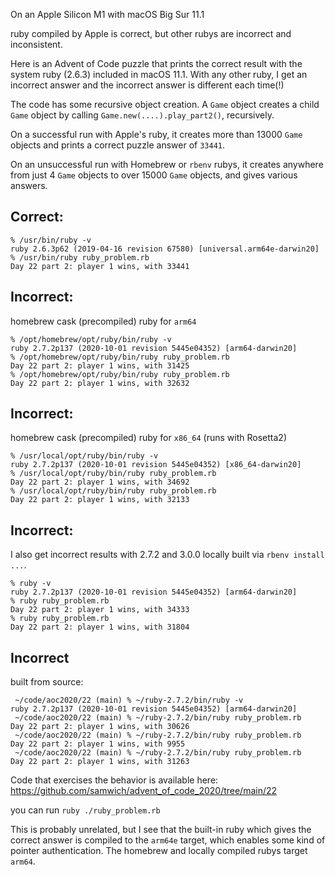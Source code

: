 On an Apple Silicon M1 with macOS Big Sur 11.1

ruby compiled by Apple is correct, but other rubys are incorrect and inconsistent.

Here is an Advent of Code puzzle that prints the correct result with the system ruby (2.6.3) included in macOS 11.1. With any other ruby, I get an incorrect answer and the incorrect answer is different each time(!)

The code has some recursive object creation. A `Game` object creates a child `Game` object by calling `Game.new(....).play_part2()`, recursively.

On a successful run with Apple's ruby, it creates more than 13000 `Game` objects and prints a correct puzzle answer of `33441`.

On an unsuccessful run with Homebrew or `rbenv` rubys, it creates anywhere from just 4 `Game` objects to over 15000 `Game` objects, and gives various answers.


## Correct:

    % /usr/bin/ruby -v      
    ruby 2.6.3p62 (2019-04-16 revision 67580) [universal.arm64e-darwin20]
    % /usr/bin/ruby ruby_problem.rb
    Day 22 part 2: player 1 wins, with 33441


## Incorrect:
homebrew cask (precompiled) ruby for `arm64`

    % /opt/homebrew/opt/ruby/bin/ruby -v
    ruby 2.7.2p137 (2020-10-01 revision 5445e04352) [arm64-darwin20]
    % /opt/homebrew/opt/ruby/bin/ruby ruby_problem.rb
    Day 22 part 2: player 1 wins, with 31425
    % /opt/homebrew/opt/ruby/bin/ruby ruby_problem.rb
    Day 22 part 2: player 1 wins, with 32632

## Incorrect:
homebrew cask (precompiled) ruby for `x86_64` (runs with Rosetta2)

    % /usr/local/opt/ruby/bin/ruby -v
    ruby 2.7.2p137 (2020-10-01 revision 5445e04352) [x86_64-darwin20]
    % /usr/local/opt/ruby/bin/ruby ruby_problem.rb
    Day 22 part 2: player 1 wins, with 34692
    % /usr/local/opt/ruby/bin/ruby ruby_problem.rb
    Day 22 part 2: player 1 wins, with 32133

## Incorrect:
I also get incorrect results with 2.7.2 and 3.0.0 locally built via `rbenv install ...`.

    % ruby -v
    ruby 2.7.2p137 (2020-10-01 revision 5445e04352) [arm64-darwin20]
    % ruby ruby_problem.rb
    Day 22 part 2: player 1 wins, with 34333
    % ruby ruby_problem.rb
    Day 22 part 2: player 1 wins, with 31804  

## Incorrect
built from source:

     ~/code/aoc2020/22 (main) % ~/ruby-2.7.2/bin/ruby -v
    ruby 2.7.2p137 (2020-10-01 revision 5445e04352) [arm64-darwin20]
     ~/code/aoc2020/22 (main) % ~/ruby-2.7.2/bin/ruby ruby_problem.rb
    Day 22 part 2: player 1 wins, with 30626
     ~/code/aoc2020/22 (main) % ~/ruby-2.7.2/bin/ruby ruby_problem.rb
    Day 22 part 2: player 1 wins, with 9955
     ~/code/aoc2020/22 (main) % ~/ruby-2.7.2/bin/ruby ruby_problem.rb
    Day 22 part 2: player 1 wins, with 31263



Code that exercises the behavior is available here:
https://github.com/samwich/advent_of_code_2020/tree/main/22

you can run `ruby ./ruby_problem.rb`

This is probably unrelated, but I see that the built-in ruby which gives the correct answer is compiled to the `arm64e` target, which enables some kind of pointer authentication. The homebrew and locally compiled rubys target `arm64`.
